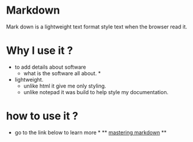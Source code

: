 # Markdown
Mark down is a lightweight text format style text when the browser read it.

# Why I use it ?
 * to add details about software
    * what is the software all about. *
 * lightweight.
    * unlike html it give me only styling.
    * unlike notepad it was build to help style my documentation.
    
 # how to use it ?
 * go to the link below to learn more *
 ** [mastering markdown]( https://guides.github.com/features/mastering-markdown/) **
